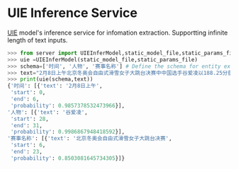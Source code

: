 # UIE Inference Service
[UIE](https://gitee.com/paddlepaddle/PaddleNLP/tree/develop/applications/information_extraction/text) model's inference service for infomation extraction. Supportting infinite length of text inputs.
  ```python
>>> from server import UIEInferModel,static_model_file,static_params_file
>>> uie =UIEInferModel(static_model_file,static_params_file)
>>> schema=['时间', '人物', '赛事名称'] # Define the schema for entity extraction
>>> text="2月8日上午北京冬奥会自由式滑雪女子大跳台决赛中中国选手谷爱凌以188.25分获得金牌！"
>>> print(uie(schema,text))
{'时间': [{'text': '2月8日上午',
   'start': 0,
   'end': 6,
   'probability': 0.9857378532473966}],
 '人物': [{'text': '谷爱凌',
   'start': 28,
   'end': 31,
   'probability': 0.9986867948418592}],
 '赛事名称': [{'text': '北京冬奥会自由式滑雪女子大跳台决赛',
   'start': 6,
   'end': 23,
   'probability': 0.8503081645734305}]}
   ```
